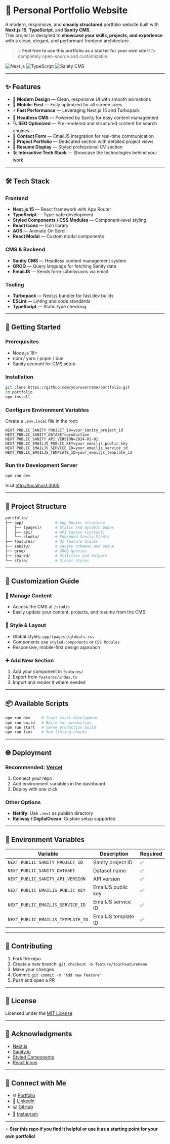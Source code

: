 # 🚀 Personal Portfolio Website

A modern, responsive, and **cleanly structured** portfolio website built with **Next.js 15**, **TypeScript**, and **Sanity CMS**.  
This project is designed to **showcase your skills, projects, and experience** with a clean, elegant, and performant frontend architecture.

> 💡 **Feel free to use this portfolio as a starter for your own site!** It’s completely open-source and customizable.

![Next.js](https://img.shields.io/badge/Next.js-15.2.4-black?style=for-the-badge&logo=next.js)
![TypeScript](https://img.shields.io/badge/TypeScript-5.8.3-blue?style=for-the-badge&logo=typescript)
![Sanity CMS](https://img.shields.io/badge/Sanity-CMS-orange?style=for-the-badge&logo=sanity)

---

## ✨ Features

- 🎨 **Modern Design** — Clean, responsive UI with smooth animations
- 📱 **Mobile-First** — Fully optimized for all screen sizes
- ⚡ **Fast Performance** — Leveraging Next.js 15 and Turbopack
- 📝 **Headless CMS** — Powered by Sanity for easy content management
- 🔍 **SEO Optimized** — Pre-rendered and structured content for search engines
- 📧 **Contact Form** — EmailJS integration for real-time communication
- 📂 **Project Portfolio** — Dedicated section with detailed project views
- 📄 **Resume Display** — Styled professional CV section
- 🛠️ **Interactive Tech Stack** — Showcase the technologies behind your work

---

## 🛠️ Tech Stack

### Frontend
- **Next.js 15** — React framework with App Router
- **TypeScript** — Type-safe development
- **Styled Components / CSS Modules** — Component-level styling
- **React Icons** — Icon library
- **AOS** — Animate On Scroll
- **React Modal** — Custom modal components

### CMS & Backend
- **Sanity CMS** — Headless content management system
- **GROQ** — Query language for fetching Sanity data
- **EmailJS** — Sends form submissions via email

### Tooling
- **Turbopack** — Next.js bundler for fast dev builds
- **ESLint** — Linting and code standards
- **TypeScript** — Static type checking

---

## 🚀 Getting Started

### Prerequisites
- Node.js 18+
- npm / yarn / pnpm / bun
- Sanity account for CMS setup

### Installation

```bash
git clone https://github.com/yourusername/portfolio.git
cd portfolio
npm install
```

### Configure Environment Variables

Create a `.env.local` file in the root:

```env
NEXT_PUBLIC_SANITY_PROJECT_ID=your_sanity_project_id
NEXT_PUBLIC_SANITY_DATASET=production
NEXT_PUBLIC_SANITY_API_VERSION=2024-01-01
NEXT_PUBLIC_EMAILJS_PUBLIC_KEY=your_emailjs_public_key
NEXT_PUBLIC_EMAILJS_SERVICE_ID=your_emailjs_service_id
NEXT_PUBLIC_EMAILJS_TEMPLATE_ID=your_emailjs_template_id
```

### Run the Development Server

```bash
npm run dev
```

Visit [http://localhost:3000](http://localhost:3000)

---

## 📁 Project Structure

```bash
portfolio/
├── app/              # App Router structure
│   ├── (pages)/      # Static and dynamic pages
│   ├── api/          # API routes (contact)
│   └── studio/       # Embedded Sanity Studio
├── features/         # UI feature blocks
├── sanity/           # Sanity schemas and setup
├── groq/             # GROQ queries
├── shared/           # Utilities and helpers
└── style/            # Global styles
```

---

## 🧩 Customization Guide

### 🔧 Manage Content
- Access the CMS at `/studio`
- Easily update your content, projects, and resume from the CMS

### 🎨 Style & Layout
- Global styles: `app/(pages)/globals.css`
- Components use `styled-components` or `CSS Modules`
- Responsive, mobile-first design approach

### ➕ Add New Section
1. Add your component in `features/`
2. Export from `features/index.ts`
3. Import and render it where needed

---

## 📦 Available Scripts

```bash
npm run dev     # Start local development
npm run build   # Build for production
npm run start   # Serve production build
npm run lint    # Run linting checks
```

---

## 🌐 Deployment

### Recommended: [Vercel](https://vercel.com)
1. Connect your repo
2. Add environment variables in the dashboard
3. Deploy with one click

### Other Options
- **Netlify**: Use `.next` as publish directory
- **Railway / DigitalOcean**: Custom setup supported

---

## 🔐 Environment Variables

| Variable | Description | Required |
|----------|-------------|----------|
| `NEXT_PUBLIC_SANITY_PROJECT_ID` | Sanity project ID | ✅ |
| `NEXT_PUBLIC_SANITY_DATASET` | Dataset name | ✅ |
| `NEXT_PUBLIC_SANITY_API_VERSION` | API version | ✅ |
| `NEXT_PUBLIC_EMAILJS_PUBLIC_KEY` | EmailJS public key | ✅ |
| `NEXT_PUBLIC_EMAILJS_SERVICE_ID` | EmailJS service ID | ✅ |
| `NEXT_PUBLIC_EMAILJS_TEMPLATE_ID` | EmailJS template ID | ✅ |

---

## 🤝 Contributing

1. Fork the repo  
2. Create a new branch: `git checkout -b feature/YourFeatureName`  
3. Make your changes  
4. Commit: `git commit -m 'Add new feature'`  
5. Push and open a PR  

---

## 📄 License

Licensed under the [MIT License](LICENSE)

---

## 🙏 Acknowledgments

- [Next.js](https://nextjs.org/)
- [Sanity.io](https://www.sanity.io/)
- [Styled Components](https://styled-components.com/)
- [React Icons](https://react-icons.github.io/react-icons/)

---

## 🔗 Connect with Me

- 🌐 [Portfolio](https://www.milosmilovanovic.rs/)
- 💼 [LinkedIn](https://www.linkedin.com/in/milos--milovanovic/)
- 💻 [GitHub](https://github.com/MMilos6)
- 📸 [Instagram](https://www.instagram.com/mosquito_junior/)

---

⭐ **Star this repo if you find it helpful or use it as a starting point for your own portfolio!**
